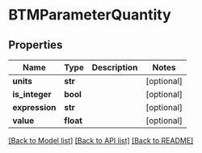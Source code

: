 # BTMParameterQuantity

## Properties
Name | Type | Description | Notes
------------ | ------------- | ------------- | -------------
**units** | **str** |  | [optional] 
**is_integer** | **bool** |  | [optional] 
**expression** | **str** |  | [optional] 
**value** | **float** |  | [optional] 

[[Back to Model list]](../README.md#documentation-for-models) [[Back to API list]](../README.md#documentation-for-api-endpoints) [[Back to README]](../README.md)


